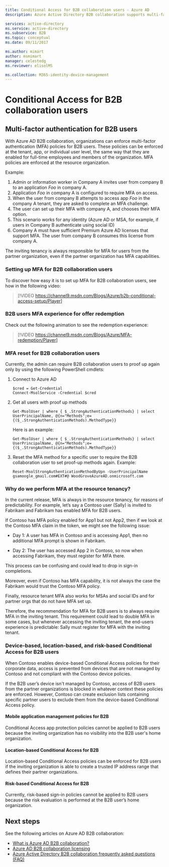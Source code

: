 ```yaml
---
title: Conditional Access for B2B collaboration users - Azure AD
description: Azure Active Directory B2B collaboration supports multi-factor authentication (MFA) for selective access to your corporate applications

services: active-directory
ms.service: active-directory
ms.subservice: B2B
ms.topic: conceptual
ms.date: 09/11/2017

ms.author: mimart
author: msmimart
manager: celestedg
ms.reviewer: elisolMS

ms.collection: M365-identity-device-management
---
```


# Conditional Access for B2B collaboration users

## Multi-factor authentication for B2B users
With Azure AD B2B collaboration, organizations can enforce multi-factor authentication (MFA) policies for B2B users. These policies can be enforced at the tenant, app, or individual user level, the same way that they are enabled for full-time employees and members of the organization. MFA policies are enforced at the resource organization.

Example:
1. Admin or information worker in Company A invites user from company B to an application *Foo* in company A.
2. Application *Foo* in company A is configured to require MFA on access.
3. When the user from company B attempts to access app *Foo* in the company A tenant, they are asked to complete an MFA challenge.
4. The user can set up their MFA with company A, and chooses their MFA option.
5. This scenario works for any identity (Azure AD or MSA, for example, if users in Company B authenticate using social ID)
6. Company A must have sufficient Premium Azure AD licenses that support MFA. The user from company B consumes this license from company A.

The inviting tenancy is always responsible for MFA for users from the partner organization, even if the partner organization has MFA capabilities.

### Setting up MFA for B2B collaboration users
To discover how easy it is to set up MFA for B2B collaboration users, see how in the following video:

>[!VIDEO https://channel9.msdn.com/Blogs/Azure/b2b-conditional-access-setup/Player]

### B2B users MFA experience for offer redemption
Check out the following animation to see the redemption experience:

>[!VIDEO https://channel9.msdn.com/Blogs/Azure/MFA-redemption/Player]

### MFA reset for B2B collaboration users
Currently, the admin can require B2B collaboration users to proof up again only by using the following PowerShell cmdlets:

1. Connect to Azure AD

   ```
   $cred = Get-Credential
   Connect-MsolService -Credential $cred
   ```
2. Get all users with proof up methods

   ```
   Get-MsolUser | where { $_.StrongAuthenticationMethods} | select UserPrincipalName, @{n="Methods";e={($_.StrongAuthenticationMethods).MethodType}}
   ```
   Here is an example:

   ```
   Get-MsolUser | where { $_.StrongAuthenticationMethods} | select UserPrincipalName, @{n="Methods";e={($_.StrongAuthenticationMethods).MethodType}}
   ```

3. Reset the MFA method for a specific user to require the B2B collaboration user to set proof-up methods again. Example:

   ```
   Reset-MsolStrongAuthenticationMethodByUpn -UserPrincipalName gsamoogle_gmail.com#EXT#@ WoodGroveAzureAD.onmicrosoft.com
   ```

### Why do we perform MFA at the resource tenancy?

In the current release, MFA is always in the resource tenancy, for reasons of predictability. For example, let’s say a Contoso user (Sally) is invited to Fabrikam and Fabrikam has enabled MFA for B2B users.

If Contoso has MFA policy enabled for App1 but not App2, then if we look at the Contoso MFA claim in the token, we might see the following issue:

* Day 1: A user has MFA in Contoso and is accessing App1, then no additional MFA prompt is shown in Fabrikam.

* Day 2: The user has accessed App 2 in Contoso, so now when accessing Fabrikam, they must register for MFA there.

This process can be confusing and could lead to drop in sign-in completions.

Moreover, even if Contoso has MFA capability, it is not always the case the Fabrikam would trust the Contoso MFA policy.

Finally, resource tenant MFA also works for MSAs and social IDs and for partner orgs that do not have MFA set up.

Therefore, the recommendation for MFA for B2B users is to always require MFA in the inviting tenant. This requirement could lead to double MFA in some cases, but whenever accessing the inviting tenant, the end-users experience is predictable: Sally must register for MFA with the inviting tenant.

### Device-based, location-based, and risk-based Conditional Access for B2B users

When Contoso enables device-based Conditional Access policies for their corporate data, access is prevented from devices that are not managed by Contoso and not compliant with the Contoso device policies.

If the B2B user’s device isn't managed by Contoso, access of B2B users from the partner organizations is blocked in whatever context these policies are enforced. However, Contoso can create exclusion lists containing specific partner users to exclude them from the device-based Conditional Access policy.

#### Mobile application management policies for B2B

Conditional Access app protection policies cannot be applied to B2B users because the inviting organization has no visibility into the B2B user's home organization.

#### Location-based Conditional Access for B2B

Location-based Conditional Access policies can be enforced for B2B users if the inviting organization is able to create a trusted IP address range that defines their partner organizations.

#### Risk-based Conditional Access for B2B

Currently, risk-based sign-in policies cannot be applied to B2B users because the risk evaluation is performed at the B2B user’s home organization.

## Next steps

See the following articles on Azure AD B2B collaboration:

* [What is Azure AD B2B collaboration?](what-is-b2b.md)
* [Azure AD B2B collaboration licensing](licensing-guidance.md)
* [Azure Active Directory B2B collaboration frequently asked questions (FAQ)](faq.md)
